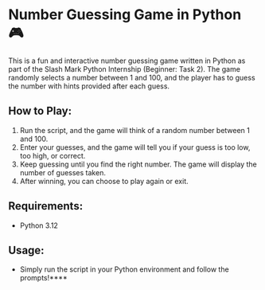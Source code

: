 # Number Guessing Game in Python 🎮

This is a fun and interactive number guessing game written in Python as part of the Slash Mark Python Internship (Beginner: Task 2). The game randomly selects a number between 1 and 100, and the player has to guess the number with hints provided after each guess.

## How to Play:
1. Run the script, and the game will think of a random number between 1 and 100.
2. Enter your guesses, and the game will tell you if your guess is too low, too high, or correct.
3. Keep guessing until you find the right number. The game will display the number of guesses taken.
4. After winning, you can choose to play again or exit.

## Requirements:
- Python 3.12

## Usage:
- Simply run the script in your Python environment and follow the prompts!****
